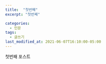 ```yaml
---
title:  "첫번째"
excerpt: "첫번째"

categories:
  - 인문
tags:
  - 글쓰기
last_modified_at: 2021-06-07T16:10:00-05:00
---
```


첫번째 포스트
